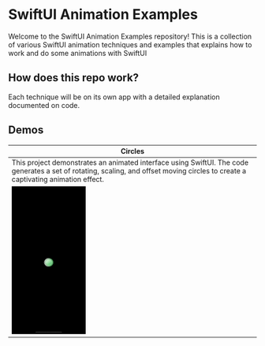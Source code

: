# SwiftUI Animation Examples
Welcome to the SwiftUI Animation Examples repository! This is a collection of various SwiftUI animation techniques and examples that explains how to work and do some animations with SwiftUI 

## How does this repo work?

Each technique will be on its own app with a detailed explanation documented on code.

## Demos


| Circles  | 
| ------------- |
| This project demonstrates an animated interface using SwiftUI. The code generates a set of rotating, scaling, and offset moving circles to create a captivating animation effect. |
| <img src="https://github.com/rodri2d2/learning-swift-animations/blob/main/DEMOS/Circles.gif" width="150" height="300" /> |
